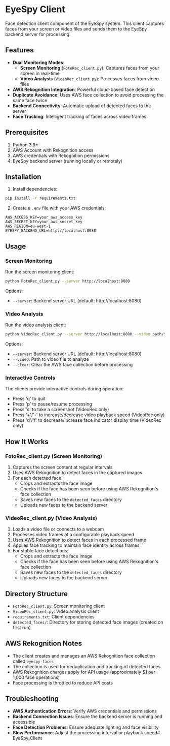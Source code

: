 # EyeSpy Client

Face detection client component of the EyeSpy system. This client captures faces from your screen or video files and sends them to the EyeSpy backend server for processing.

## Features

- **Dual Monitoring Modes**: 
  - **Screen Monitoring** (`FotoRec_client.py`): Captures faces from your screen in real-time
  - **Video Analysis** (`VideoRec_client.py`): Processes faces from video files
- **AWS Rekognition Integration**: Powerful cloud-based face detection
- **Duplicate Avoidance**: Uses AWS face collection to avoid processing the same face twice
- **Backend Connectivity**: Automatic upload of detected faces to the server
- **Face Tracking**: Intelligent tracking of faces across video frames

## Prerequisites

1. Python 3.9+
2. AWS Account with Rekognition access
3. AWS credentials with Rekognition permissions
4. EyeSpy backend server (running locally or remotely)

## Installation

1. Install dependencies:
```bash
pip install -r requirements.txt
```

2. Create a `.env` file with your AWS credentials:
```
AWS_ACCESS_KEY=your_aws_access_key
AWS_SECRET_KEY=your_aws_secret_key
AWS_REGION=eu-west-1
EYESPY_BACKEND_URL=http://localhost:8080
```

## Usage

### Screen Monitoring

Run the screen monitoring client:
```bash
python FotoRec_client.py --server http://localhost:8080
```

Options:
- `--server`: Backend server URL (default: http://localhost:8080)

### Video Analysis

Run the video analysis client:
```bash
python VideoRec_client.py --server http://localhost:8080 --video path/to/video.mp4
```

Options:
- `--server`: Backend server URL (default: http://localhost:8080)
- `--video`: Path to video file to analyze
- `--clear`: Clear the AWS face collection before processing

### Interactive Controls

The clients provide interactive controls during operation:

- Press 'q' to quit
- Press 'p' to pause/resume processing
- Press 's' to take a screenshot (VideoRec only)
- Press '+'/'-' to increase/decrease video playback speed (VideoRec only)
- Press 'd'/'f' to decrease/increase face indicator display time (VideoRec only)

## How It Works

### FotoRec_client.py (Screen Monitoring)

1. Captures the screen content at regular intervals
2. Uses AWS Rekognition to detect faces in the captured images
3. For each detected face:
   - Crops and extracts the face image
   - Checks if the face has been seen before using AWS Rekognition's face collection
   - Saves new faces to the `detected_faces` directory
   - Uploads new faces to the backend server

### VideoRec_client.py (Video Analysis)

1. Loads a video file or connects to a webcam
2. Processes video frames at a configurable playback speed
3. Uses AWS Rekognition to detect faces in each processed frame
4. Applies face tracking to maintain face identity across frames
5. For stable face detections:
   - Crops and extracts the face image
   - Checks if the face has been seen before using AWS Rekognition's face collection
   - Saves new faces to the `detected_faces` directory
   - Uploads new faces to the backend server

## Directory Structure

- `FotoRec_client.py`: Screen monitoring client
- `VideoRec_client.py`: Video analysis client
- `requirements.txt`: Client dependencies
- `detected_faces/`: Directory for storing detected face images (created on first run)

## AWS Rekognition Notes

- The client creates and manages an AWS Rekognition face collection called `eyespy-faces`
- The collection is used for deduplication and tracking of detected faces
- AWS Rekognition charges apply for API usage (approximately $1 per 1,000 face operations)
- Face processing is throttled to reduce API costs

## Troubleshooting

- **AWS Authentication Errors**: Verify AWS credentials and permissions
- **Backend Connection Issues**: Ensure the backend server is running and accessible
- **Face Detection Problems**: Ensure adequate lighting and face visibility
- **Slow Performance**: Adjust the processing interval or playback speed# EyeSpy_Client
